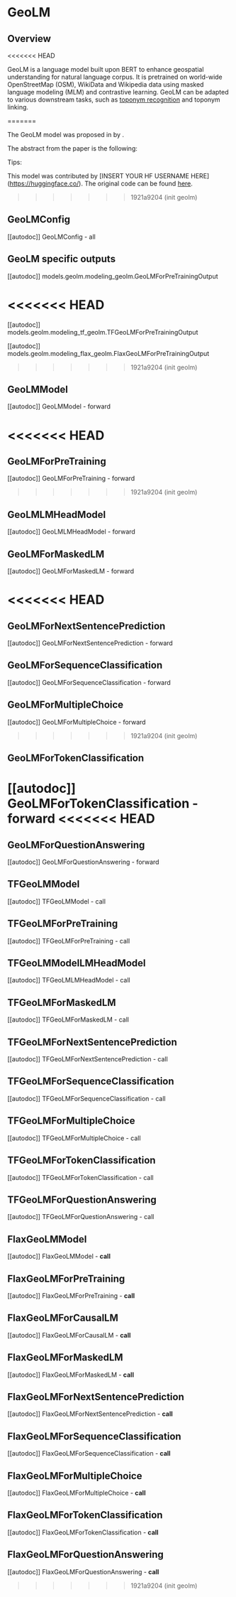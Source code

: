 <!--Copyright 2023 The HuggingFace Team. All rights reserved.

Licensed under the Apache License, Version 2.0 (the "License"); you may not use this file except in compliance with
the License. You may obtain a copy of the License at

http://www.apache.org/licenses/LICENSE-2.0

Unless required by applicable law or agreed to in writing, software distributed under the License is distributed on
an "AS IS" BASIS, WITHOUT WARRANTIES OR CONDITIONS OF ANY KIND, either express or implied. See the License for the
specific language governing permissions and limitations under the License.

⚠️ Note that this file is in Markdown but contain specific syntax for our doc-builder (similar to MDX) that may not be
rendered properly in your Markdown viewer.

-->

# GeoLM

## Overview
<<<<<<< HEAD
<!-- 
TODO: 
The GeoLM model was proposed in [<INSERT PAPER NAME HERE>](<INSERT PAPER LINK HERE>) by <INSERT AUTHORS HERE>.
<INSERT SHORT SUMMARY HERE> -->

GeoLM is a language model built upon BERT to enhance geospatial understanding for natural language corpus. It is pretrained on world-wide OpenStreetMap (OSM), WikiData and Wikipedia data using masked language modeling (MLM) and contrastive learning. GeoLM can be adapted to various downstream tasks, such as [toponym recognition](https://huggingface.co/zekun-li/geolm-base-toponym-recognition) and toponym linking. 


<!-- This model was contributed by [INSERT YOUR HF USERNAME HERE](https://huggingface.co/<INSERT YOUR HF USERNAME HERE>).
The original code can be found [here](<INSERT LINK TO GITHUB REPO HERE>). -->
=======

The GeoLM model was proposed in [<INSERT PAPER NAME HERE>](<INSERT PAPER LINK HERE>) by <INSERT AUTHORS HERE>.
<INSERT SHORT SUMMARY HERE>

The abstract from the paper is the following:

*<INSERT PAPER ABSTRACT HERE>*

Tips:

<INSERT TIPS ABOUT MODEL HERE>

This model was contributed by [INSERT YOUR HF USERNAME HERE](https://huggingface.co/<INSERT YOUR HF USERNAME HERE>).
The original code can be found [here](<INSERT LINK TO GITHUB REPO HERE>).
>>>>>>> 1921a9204 (init geolm)


## GeoLMConfig

[[autodoc]] GeoLMConfig
    - all

## GeoLM specific outputs

[[autodoc]] models.geolm.modeling_geolm.GeoLMForPreTrainingOutput

<<<<<<< HEAD
=======
[[autodoc]] models.geolm.modeling_tf_geolm.TFGeoLMForPreTrainingOutput

[[autodoc]] models.geolm.modeling_flax_geolm.FlaxGeoLMForPreTrainingOutput
>>>>>>> 1921a9204 (init geolm)

## GeoLMModel

[[autodoc]] GeoLMModel
    - forward

<<<<<<< HEAD
=======
## GeoLMForPreTraining

[[autodoc]] GeoLMForPreTraining
    - forward

>>>>>>> 1921a9204 (init geolm)
## GeoLMLMHeadModel

[[autodoc]] GeoLMLMHeadModel
    - forward

## GeoLMForMaskedLM

[[autodoc]] GeoLMForMaskedLM
    - forward

<<<<<<< HEAD
=======
## GeoLMForNextSentencePrediction

[[autodoc]] GeoLMForNextSentencePrediction
    - forward

## GeoLMForSequenceClassification

[[autodoc]] GeoLMForSequenceClassification
    - forward

## GeoLMForMultipleChoice

[[autodoc]] GeoLMForMultipleChoice
    - forward

>>>>>>> 1921a9204 (init geolm)
## GeoLMForTokenClassification

[[autodoc]] GeoLMForTokenClassification
    - forward
<<<<<<< HEAD
=======

## GeoLMForQuestionAnswering

[[autodoc]] GeoLMForQuestionAnswering
    - forward

## TFGeoLMModel

[[autodoc]] TFGeoLMModel
    - call

## TFGeoLMForPreTraining

[[autodoc]] TFGeoLMForPreTraining
    - call

## TFGeoLMModelLMHeadModel

[[autodoc]] TFGeoLMLMHeadModel
    - call

## TFGeoLMForMaskedLM

[[autodoc]] TFGeoLMForMaskedLM
    - call

## TFGeoLMForNextSentencePrediction

[[autodoc]] TFGeoLMForNextSentencePrediction
    - call

## TFGeoLMForSequenceClassification

[[autodoc]] TFGeoLMForSequenceClassification
    - call

## TFGeoLMForMultipleChoice

[[autodoc]] TFGeoLMForMultipleChoice
    - call

## TFGeoLMForTokenClassification

[[autodoc]] TFGeoLMForTokenClassification
    - call

## TFGeoLMForQuestionAnswering

[[autodoc]] TFGeoLMForQuestionAnswering
    - call

## FlaxGeoLMModel

[[autodoc]] FlaxGeoLMModel
    - __call__

## FlaxGeoLMForPreTraining

[[autodoc]] FlaxGeoLMForPreTraining
    - __call__

## FlaxGeoLMForCausalLM

[[autodoc]] FlaxGeoLMForCausalLM
    - __call__

## FlaxGeoLMForMaskedLM

[[autodoc]] FlaxGeoLMForMaskedLM
    - __call__

## FlaxGeoLMForNextSentencePrediction

[[autodoc]] FlaxGeoLMForNextSentencePrediction
    - __call__

## FlaxGeoLMForSequenceClassification

[[autodoc]] FlaxGeoLMForSequenceClassification
    - __call__

## FlaxGeoLMForMultipleChoice

[[autodoc]] FlaxGeoLMForMultipleChoice
    - __call__

## FlaxGeoLMForTokenClassification

[[autodoc]] FlaxGeoLMForTokenClassification
    - __call__

## FlaxGeoLMForQuestionAnswering

[[autodoc]] FlaxGeoLMForQuestionAnswering
    - __call__
>>>>>>> 1921a9204 (init geolm)
